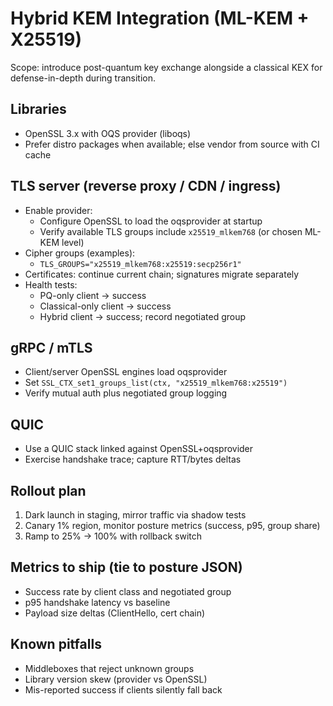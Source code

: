 # Hybrid KEM Integration (ML-KEM + X25519)

Scope: introduce post-quantum key exchange alongside a classical KEX for defense-in-depth during transition.

## Libraries
- OpenSSL 3.x with OQS provider (liboqs)
- Prefer distro packages when available; else vendor from source with CI cache

## TLS server (reverse proxy / CDN / ingress)
- Enable provider:
  - Configure OpenSSL to load the oqsprovider at startup
  - Verify available TLS groups include `x25519_mlkem768` (or chosen ML-KEM level)
- Cipher groups (examples):
  - `TLS_GROUPS="x25519_mlkem768:x25519:secp256r1"`
- Certificates: continue current chain; signatures migrate separately
- Health tests:
  - PQ-only client → success
  - Classical-only client → success
  - Hybrid client → success; record negotiated group

## gRPC / mTLS
- Client/server OpenSSL engines load oqsprovider
- Set `SSL_CTX_set1_groups_list(ctx, "x25519_mlkem768:x25519")`
- Verify mutual auth plus negotiated group logging

## QUIC
- Use a QUIC stack linked against OpenSSL+oqsprovider
- Exercise handshake trace; capture RTT/bytes deltas

## Rollout plan
1) Dark launch in staging, mirror traffic via shadow tests
2) Canary 1% region, monitor posture metrics (success, p95, group share)
3) Ramp to 25% → 100% with rollback switch

## Metrics to ship (tie to posture JSON)
- Success rate by client class and negotiated group
- p95 handshake latency vs baseline
- Payload size deltas (ClientHello, cert chain)

## Known pitfalls
- Middleboxes that reject unknown groups
- Library version skew (provider vs OpenSSL)
- Mis-reported success if clients silently fall back
